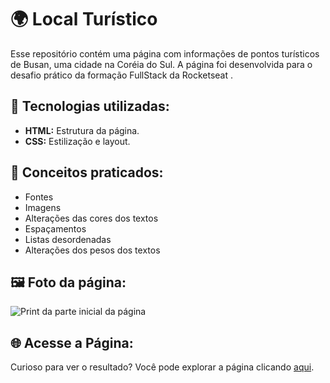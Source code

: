 <h1> 🌍 Local Turístico</h1> 
<p> Esse repositório contém uma página com informações de pontos turísticos de Busan, uma cidade na Coréia do Sul. A página foi desenvolvida para o desafio prático da formação FullStack da Rocketseat . </p>

<h2> 🚀 Tecnologias utilizadas:</h2>
<ul>
  <li><strong>HTML:</strong> Estrutura da página.</li>
  <li><strong>CSS:</strong> Estilização e layout.</li>
</ul>  

<h2> 📝 Conceitos praticados:</h2>
<ul>
  <li>Fontes</li>
  <li>Imagens</li>
  <li>Alterações das cores dos textos</li>
  <li>Espaçamentos</li>
  <li>Listas desordenadas</li>
  <li>Alterações dos pesos dos textos</li>
</ul>

<h2> 🖼️ Foto da página:</h2>
<img src="https://github.com/user-attachments/assets/a2af0d20-933c-473c-9606-4180e4b280c7" alt="Print da parte inicial da página">

<h2>🌐 Acesse a Página:</h2>
<p>Curioso para ver o resultado? Você pode explorar a página clicando <a href="https://julianafc.github.io/Local_Turistico/">aqui</a>.</p>
